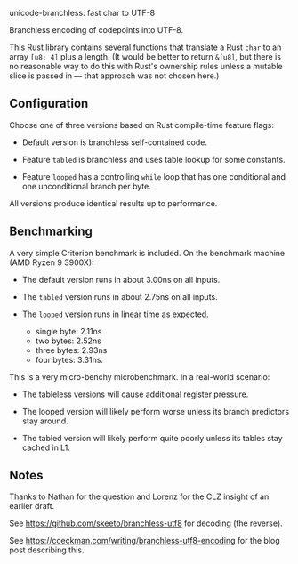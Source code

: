 unicode-branchless: fast char to UTF-8

Branchless encoding of codepoints into UTF-8.

This Rust library contains several functions that translate
a Rust `char` to an array `[u8; 4]` plus a length. (It would
be better to return `&[u8]`, but there is no reasonable way
to do this with Rust's ownership rules unless a mutable
slice is passed in — that approach was not chosen here.)

## Configuration

Choose one of three versions based on Rust compile-time
feature flags:

* Default version is branchless self-contained code.

* Feature `tabled` is branchless and uses table lookup for
  some constants.
  
* Feature `looped` has a controlling `while` loop that has
  one conditional and one unconditional branch per byte.

All versions produce identical results up to performance.

## Benchmarking

A very simple Criterion benchmark is included. On the
benchmark machine (AMD Ryzen 9 3900X):

* The default version runs in about 3.00ns on all inputs.

* The `tabled` version runs in about 2.75ns on all inputs.

* The `looped` version runs in linear time as expected.
  * single byte: 2.11ns
  * two bytes: 2.52ns
  * three bytes: 2.93ns
  * four bytes: 3.31ns.


This is a very micro-benchy microbenchmark. In a real-world
scenario:

* The tableless versions will cause additional register
  pressure.

* The looped version will likely perform worse unless
  its branch predictors stay around.
  
* The tabled version will likely perform quite poorly unless
  its tables stay cached in L1.

## Notes

Thanks to Nathan for the question and Lorenz for the CLZ
insight of an earlier draft.

See <https://github.com/skeeto/branchless-utf8> for decoding (the reverse).

See <https://cceckman.com/writing/branchless-utf8-encoding>
for the blog post describing this.
